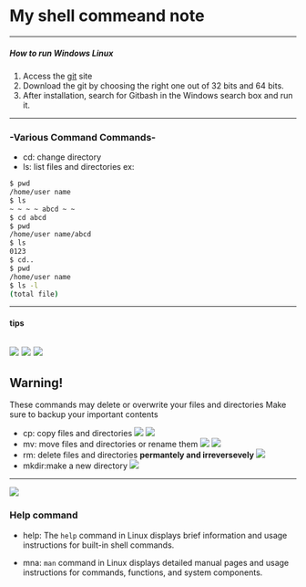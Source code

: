 # My shell commeand note
---
##### ***How to run Windows Linux***
1. Access the [git](https://git-scm.com/download/win) site
2. Download the git by choosing the right one out of 32 bits and 64 bits.
3. After installation, search for Gitbash in the Windows search box and run it.
---
### -Various Command Commands-
- cd: change directory
- ls: list files and directories 
ex:
```sh
$ pwd
/home/user name
$ ls
~ ~ ~ ~ abcd ~ ~
$ cd abcd
$ pwd
/home/user name/abcd
$ ls
0123
$ cd..
$ pwd
/home/user name
$ ls -l
(total file)
```
---
#### tips
![](https://cyber.gachon.ac.kr/ubion_document/f4/d0/f4d0d90d47869136690b2ef358d6e648b94d400c/f4d0d90d47869136690b2ef358d6e648b94d400c.files/18.png)
![](https://cyber.gachon.ac.kr/ubion_document/f4/d0/f4d0d90d47869136690b2ef358d6e648b94d400c/f4d0d90d47869136690b2ef358d6e648b94d400c.files/19.png)
![](https://cyber.gachon.ac.kr/ubion_document/f4/d0/f4d0d90d47869136690b2ef358d6e648b94d400c/f4d0d90d47869136690b2ef358d6e648b94d400c.files/20.png)
---
## Warning!
These commands may delete or overwrite your files and directories
Make sure to backup your important contents
- cp: copy files and directories
![](https://i.ibb.co/gmYbpQs/032132.png)
![](https://i.ibb.co/TcD4Jm2/00.png)
- mv: move files and directories or rename them
![](https://i.ibb.co/tYY1Pbc/00000000002.png)
![](https://i.ibb.co/K6YY9vB/000000000003.png)
- rm: delete files and directories **permantely and irreversevely**
![](https://i.ibb.co/VxBCSDP/012556564456546.png)
- mkdir:make a new directory
![](https://i.ibb.co/rt04BN4/00000000000000000000000.png)
---
![](https://cyber.gachon.ac.kr/ubion_document/f4/d0/f4d0d90d47869136690b2ef358d6e648b94d400c/f4d0d90d47869136690b2ef358d6e648b94d400c.files/28.png)
### Help command
- help: The `help` command in Linux displays brief information and usage instructions for built-in shell commands.

- mna: `man` command in Linux displays detailed manual pages and usage instructions for commands, functions, and system components.
